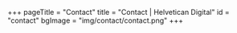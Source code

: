 +++
pageTitle = "Contact"
title = "Contact | Helvetican Digital"
id = "contact"
bgImage = "img/contact/contact.png"
+++